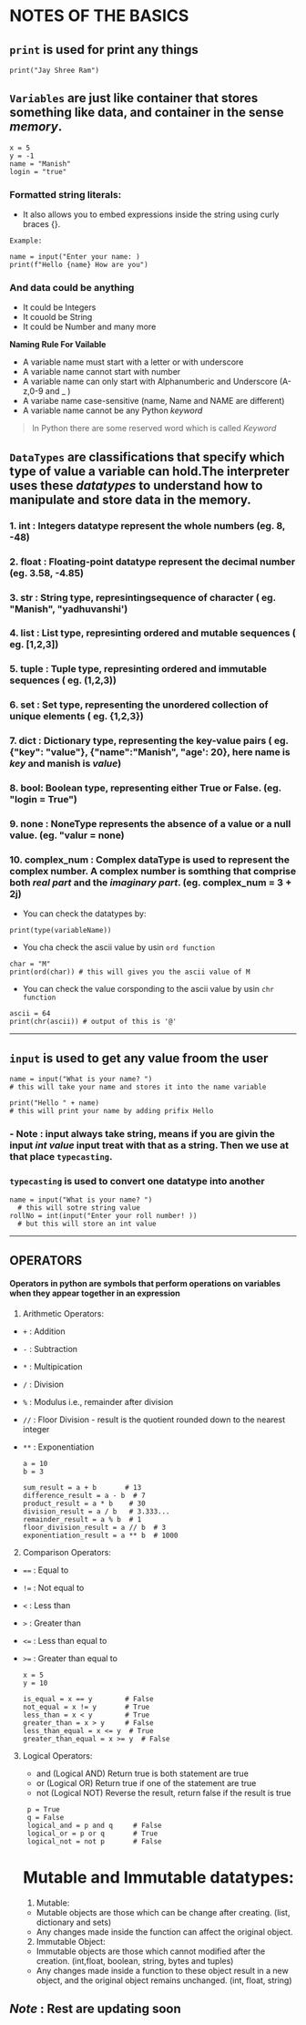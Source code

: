 # NOTES OF THE BASICS 

## ```print``` is used for print any things
```
print("Jay Shree Ram")
```

## ```Variables``` are just like container that stores something like **data**, and container in the sense *memory*.

```
x = 5
y = -1
name = "Manish"
login = "true"
```

### Formatted string literals:
-  It also allows you to embed expressions inside the string using curly braces {}.

```
Example:

name = input("Enter your name: )
print(f"Hello {name} How are you")
```


### And data could be anything
- It could be Integers
- It couold be String
- It could be Number and many more

**Naming Rule For Vailable**
- A variable name must start with a letter or with underscore
- A variable name cannot start with number
- A variable name can only start with Alphanumberic and Underscore (A-z,0-9 and _ )
- A variabe name case-sensitive (name, Name and NAME are different)
- A variable name cannot be any Python *keyword*

> In Python there are some reserved word which is called *Keyword*

## ```DataTypes``` are classifications that specify which type of value a variable can hold.The interpreter uses these *datatypes* to understand how to manipulate and store data in the memory.

### 1. int : Integers datatype represent the whole numbers (eg. 8, -48)
### 2. float : Floating-point datatype represent the decimal number (eg. 3.58, -4.85)
### 3. str : String type, represintingsequence of character ( eg. "Manish", "yadhuvanshi')
### 4. list : List type, represinting ordered and mutable sequences ( eg. [1,2,3])
### 5. tuple : Tuple type, represinting ordered and immutable sequences ( eg. (1,2,3))
### 6. set : Set type, representing the unordered collection of unique elements ( eg. {1,2,3})
### 7. dict : Dictionary type, representing the key-value pairs ( eg. {"key": "value"}, {"name":"Manish", "age': 20}, here name is *key* and manish is *value*)
### 8. bool: Boolean type, representing either True or False. (eg. "login = True")
### 9. none : NoneType represents the absence of a value or a null value. (eg. "valur = none)
### 10. complex_num : Complex dataType is used to represent the complex number. A complex number is somthing that comprise both *real part* and the *imaginary part*. (eg. complex_num = 3 + 2j)

* You can check the datatypes by:
```
print(type(variableName)) 
```
* You cha check the ascii value by usin ```ord function```
```
char = "M"
print(ord(char)) # this will gives you the ascii value of M
```
* You can check the value corsponding to the ascii value by usin ```chr function```
```
ascii = 64
print(chr(ascii)) # output of this is '@'
```
<hr>

## `input` is used to get any value froom the user
```
name = input("What is your name? ") 
# this will take your name and stores it into the name variable

print("Hello " + name) 
# this will print your name by adding prifix Hello
```
### - Note : input always take string, means if you are givin the input *int value* input treat with that as a string. Then we use at that place `typecasting`.

### `typecasting` is used to convert one datatype into another

```
name = input("What is your name? ")
  # this will sotre string value
rollNo = int(input("Enter your roll number! )) 
  # but this will store an int value
```
<hr>

## OPERATORS
#### Operators in python are symbols that perform operations on variables when they appear together in an expression

1. Arithmetic Operators:

- `+` : Addition
- `-` : Subtraction
- `*` : Multipication
- `/` : Division
- `%` : Modulus i.e., remainder after division
- `//` : Floor Division - result is the quotient rounded down to the nearest integer
- `**` : Exponentiation

    ```
    a = 10
    b = 3

    sum_result = a + b       # 13
    difference_result = a - b  # 7
    product_result = a * b    # 30
    division_result = a / b   # 3.333...
    remainder_result = a % b  # 1
    floor_division_result = a // b  # 3
    exponentiation_result = a ** b  # 1000
    ```

2. Comparison Operators:

- `==` : Equal to
- `!=` : Not equal to
- `<` : Less than
- `>` : Greater than
- `<=` : Less than equal to
- `>=` : Greater than equal to

    ```
    x = 5
    y = 10

    is_equal = x == y        # False
    not_equal = x != y       # True
    less_than = x < y        # True
    greater_than = x > y     # False
    less_than_equal = x <= y  # True
    greater_than_equal = x >= y  # False
    ```

3. Logical Operators:
   - and (Logical AND)  Return true is both statement are true
   - or (Logical OR)    Return true if one of the statement are true
   - not (Logical NOT)  Reverse the result, return false if the result is true

   ```
    p = True
    q = False
    logical_and = p and q     # False
    logical_or = p or q       # True
    logical_not = not p       # False

   ```

   # Mutable and Immutable datatypes:

   1. Mutable: 
   - Mutable objects are those which can be change after creating. (list, dictionary and sets)
   - Any changes made inside the function can affect the original object.

   2. Immutable Object:
   - Immutable objects are those which cannot modified after the creation. (int,float, boolean, string, bytes and tuples)
   -  Any changes made inside a function to these object result in a new object, and the original object remains unchanged. (int, float, string)

## *Note* : Rest are updating soon